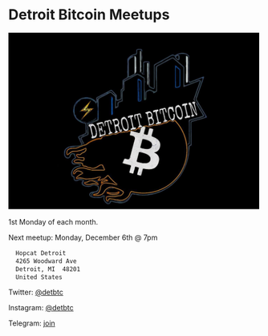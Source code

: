 # Detroit Bitcoin Meetups

<img src="images/photo_2021-10-11_10-59-55.jpg" width="500" />

1st Monday of each month.

Next meetup: Monday, December 6th @ 7pm

```
  Hopcat Detroit
  4265 Woodward Ave
  Detroit, MI  48201
  United States
```

Twitter: [@detbtc](https://twitter.com/detbtc)

Instagram: [@detbtc](https://www.instagram.com/detbtc/)

Telegram: [join](https://t.me/joinchat/yGQE6x2CRalmMTIx)
